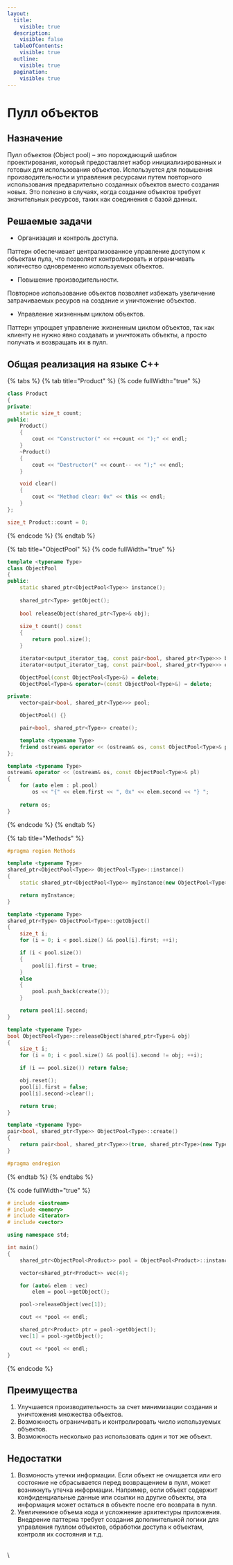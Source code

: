 ```yaml
---
layout:
  title:
    visible: true
  description:
    visible: false
  tableOfContents:
    visible: true
  outline:
    visible: true
  pagination:
    visible: true
---
```


# Пулл объектов

## Назначение

Пулл объектов (Object pool) – это порождающий шаблон проектирования, который предоставляет набор инициализированных и готовых для использования объектов. Используется для повышения производительности и управления ресурсами путем повторного использования предварительно созданных объектов вместо создания новых. Это полезно в случаях, когда создание объектов требует значительных ресурсов, таких как соединения с базой данных.

## Решаемые задачи

* Организация и контроль доступа.

Паттерн обеспечивает централизованное управление доступом к объектам пула, что позволяет контролировать и ограничивать количество одновременно используемых объектов.

* Повышение производительности.

Повторное использование объектов позволяет избежать увеличение затрачиваемых ресуров на создание и уничтожение объектов.&#x20;

* Управление жизненным циклом объектов.

Паттерн упрощает управление жизненным циклом объектов, так как клиенту не нужно явно создавать и уничтожать объекты, а просто получать и возвращать их в пулл.

## Общая реализация на языке C++

{% tabs %}
{% tab title="Product" %}
{% code fullWidth="true" %}
```cpp
class Product
{
private:
    static size_t count;
public:
    Product() 
    { 
        cout << "Constructor(" << ++count << ");" << endl; 
    }
    ~Product() 
    { 
        cout << "Destructor(" << count-- << ");" << endl; 
    }

    void clear() 
    { 
        cout << "Method clear: 0x" << this << endl; 
    }
};

size_t Product::count = 0;
```
{% endcode %}
{% endtab %}

{% tab title="ObjectPool" %}
{% code fullWidth="true" %}
```cpp
template <typename Type>
class ObjectPool
{
public:
    static shared_ptr<ObjectPool<Type>> instance();
    
    shared_ptr<Type> getObject(); 
    
    bool releaseObject(shared_ptr<Type>& obj);
    
    size_t count() const 
    { 
        return pool.size(); 
    }

    iterator<output_iterator_tag, const pair<bool, shared_ptr<Type>>> begin() const;
    iterator<output_iterator_tag, const pair<bool, shared_ptr<Type>>> end() const;

    ObjectPool(const ObjectPool<Type>&) = delete;    
    ObjectPool<Type>& operator=(const ObjectPool<Type>&) = delete;

private:
    vector<pair<bool, shared_ptr<Type>>> pool;

    ObjectPool() {}

    pair<bool, shared_ptr<Type>> create();

    template <typename Type>
    friend ostream& operator << (ostream& os, const ObjectPool<Type>& pl);
};

template <typename Type>
ostream& operator << (ostream& os, const ObjectPool<Type>& pl)
{
    for (auto elem : pl.pool)
        os << "{" << elem.first << ", 0x" << elem.second << "} ";
        
    return os;
}
```
{% endcode %}
{% endtab %}

{% tab title="Methods" %}
```cpp
#pragma region Methods  

template <typename Type>
shared_ptr<ObjectPool<Type>> ObjectPool<Type>::instance()
{
    static shared_ptr<ObjectPool<Type>> myInstance(new ObjectPool<Type>());

    return myInstance;
}

template <typename Type>
shared_ptr<Type> ObjectPool<Type>::getObject()
{
    size_t i;
    for (i = 0; i < pool.size() && pool[i].first; ++i);

    if (i < pool.size())
    {
        pool[i].first = true;
    }
    else
    {
        pool.push_back(create());
    }

    return pool[i].second;
}

template <typename Type>
bool ObjectPool<Type>::releaseObject(shared_ptr<Type>& obj)
{
    size_t i;
    for (i = 0; i < pool.size() && pool[i].second != obj; ++i);

    if (i == pool.size()) return false;

    obj.reset();
    pool[i].first = false;
    pool[i].second->clear();

    return true;
}

template <typename Type>
pair<bool, shared_ptr<Type>> ObjectPool<Type>::create()
{
    return pair<bool, shared_ptr<Type>>(true, shared_ptr<Type>(new Type()));
}

#pragma endregion
```
{% endtab %}
{% endtabs %}

{% code fullWidth="true" %}
```cpp
# include <iostream>
# include <memory>
# include <iterator>
# include <vector>

using namespace std;

int main()
{
    shared_ptr<ObjectPool<Product>> pool = ObjectPool<Product>::instance();

    vector<shared_ptr<Product>> vec(4);

    for (auto& elem : vec)
        elem = pool->getObject();

    pool->releaseObject(vec[1]);

    cout << *pool << endl;

    shared_ptr<Product> ptr = pool->getObject();
    vec[1] = pool->getObject();

    cout << *pool << endl;
}
```
{% endcode %}

## Преимущества

1. Улучшается производительность за счет минимизации создания и уничтожения множества объектов.
2. Возможность ограничивать и контролировать число используемых объектов.&#x20;
3. Возможность несколько раз использовать один и тот же объект.

## Недостатки

1. Возмоность утечки информации. Если объект не очищается или его состояние не сбрасывается перед возвращением в пулл, может возникнуть утечка информации. Например, если объект содержит конфиденциальные данные или ссылки на другие объекты, эта информация может остаться в объекте после его возврата в пулл.
2. Увеличениюе объема кода и усложнение архитектуры приложения. Внедрение паттерна требует создания дополнительной логики для управления пуллом объектов, обработки доступа к объектам, контроля их состояния и т.д.





\
\
